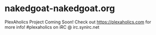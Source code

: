 # nakedgoat-nakedgoat.org
PlexAholics Project Coming Soon!
Check out https://plexaholics.com for more info!
#plexaholics on iRC @ irc.synirc.net

